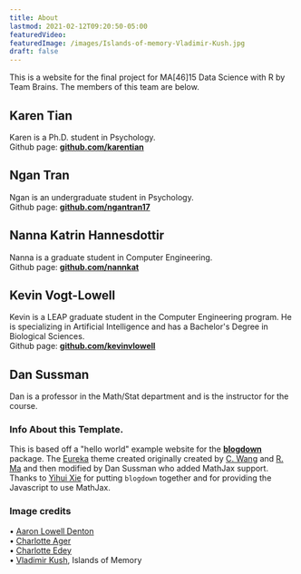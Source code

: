 ```yaml
---
title: About
lastmod: 2021-02-12T09:20:50-05:00
featuredVideo:
featuredImage: /images/Islands-of-memory-Vladimir-Kush.jpg
draft: false
---
```


This is a website for the final project for MA[46]15 Data Science with R by Team Brains.
The members of this team are below.

## Karen Tian

Karen is a Ph.D. student in Psychology.\
Github page: [**github.com/karentian**](https://github.com/karentian)

## Ngan Tran

Ngan is an undergraduate student in Psychology.\
Github page: [**github.com/ngantran17**](https://github.com/ngantran17)

## Nanna Katrin Hannesdottir
Nanna is a graduate student in Computer Engineering.\
Github page: [**github.com/nannkat**](https://github.com/nannkat)

## Kevin Vogt-Lowell
Kevin is a LEAP graduate student in the Computer Engineering program. He is specializing in Artificial Intelligence and has a Bachelor's Degree in Biological Sciences.\
Github page:
[**github.com/kevinvlowell**](https://github.com/kevinvlowell)

## Dan Sussman

Dan is a professor in the Math/Stat department and is the instructor for the course.



### Info About this Template.

This is based off a "hello world" example website for the [**blogdown**](https://github.com/rstudio/blogdown) package. The [Eureka](https://www.wangchucheng.com/en/docs/eureka/) theme created originally created by  [C. Wang](https://www.wangchucheng.com/zh/) and [R. Ma](https://www.ruiqima.com/zh/) and then modified by Dan Sussman who added MathJax support. Thanks to [Yihui Xie](https://github.com/yihui/) for putting `blogdown` together and for providing the Javascript to use MathJax.

### Image credits  
• [Aaron Lowell Denton](https://aaronlowelldenton.com/)  
• [Charlotte Ager](https://charlotteager.co.uk/)  
• [Charlotte Edey](https://www.charlotteedey.com/)  
• [Vladimir Kush](https://vladimirkush.com/), Islands of Memory
